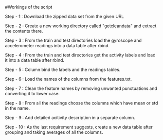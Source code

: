 #Workings of the script

Step - 1 : Download the zipped data set from the given URL

Step - 2 : Create a new working directory called "getcleandata" and extract the contents there.

Step - 3 : From the train and test directories load the gyroscope and accelerometer readings into a data table after rbind.

Step - 4 : From the train and test directories get the activity labels and load it into a data table after rbind.

Step - 5 : Column bind the labels and the readings tables.

Step - 6 : Load the names of the columns from the features.txt.

Step - 7 : Clean the feature names by removing unwanted punctuations and converting it to lower case.

Step - 8 : From all the readings choose the columns which have mean or std in the name.

Step - 9 : Add detailed acitivity description in a separate column.

Step - 10 : As the last requirement suggests, create a new data table after grouping and taking averages of all the columns.
